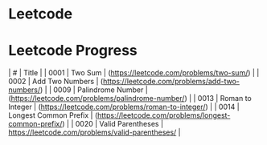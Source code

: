 # Leetcode


# Leetcode Progress

| # | Title |
| 0001 | Two Sum | (https://leetcode.com/problems/two-sum/) |
| 0002 | Add Two Numbers | (https://leetcode.com/problems/add-two-numbers/) |
| 0009 | Palindrome Number | (https://leetcode.com/problems/palindrome-number/) |
| 0013 | Roman to Integer | (https://leetcode.com/problems/roman-to-integer/) |
| 0014 | Longest Common Prefix |  (https://leetcode.com/problems/longest-common-prefix/) |
| 0020 | Valid Parentheses |    https://leetcode.com/problems/valid-parentheses/  |